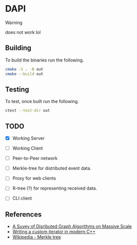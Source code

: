 # DAPI

>[!WARNING]
>does not work lol

## Building

To build the binaries run the following.

```sh
cmake -S . -B out
cmake --build out
```

## Testing

To test, once built run the following.

```sh
ctest --test-dir out
```


## TODO

- [x] Working Server
- [ ] Working Client
- [ ] Peer-to-Peer network
- [ ] Merkle-tree for distributed event data.
- [ ] Proxy for web clients
- [ ] R-tree (?) for representing received data.
- [ ] CLI client


## References

- [A Suvey of Disributed Graph Algorithms on Massive Scale](https://arxiv.org/abs/2404.06037)
- [Writing a custom iterator in modern C++](https://www.internalpointers.com/post/writing-custom-iterators-modern-cpp)
- [Wikipedia - Merkle tree](https://en.wikipedia.org/wiki/Merkle_tree)

